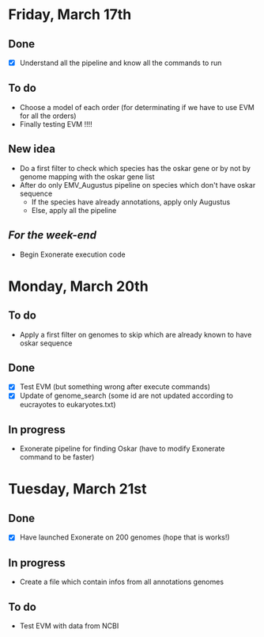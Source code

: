 # Friday, March 17th

## Done 
- [x] Understand all the pipeline and know all the commands to run

## To do
- Choose a model of each order (for determinating if we have to use EVM for all the orders)
- Finally testing EVM !!!!

## New idea
- Do a first filter to check which species has the oskar gene or by not by genome mapping with the oskar gene list
- After do only EMV_Augustus pipeline on species which don't have oskar sequence
    * If the species have already annotations, apply only Augustus
    * Else, apply all the pipeline

## _For the week-end_
- Begin Exonerate execution code


# Monday, March 20th

## To do
- Apply a first filter on genomes to skip which are already known to have oskar sequence

## Done
- [x] Test EVM (but something wrong after execute commands)
- [x] Update of genome\_search (some id are not updated according to eucrayotes to eukaryotes.txt)

## In progress
- Exonerate pipeline for finding Oskar (have to modify Exonerate command to be faster)


# Tuesday, March 21st

## Done
- [x] Have launched Exonerate on 200 genomes (hope that is works!)

## In progress
- Create a file which contain infos from all annotations genomes 

## To do
- Test EVM with data from NCBI